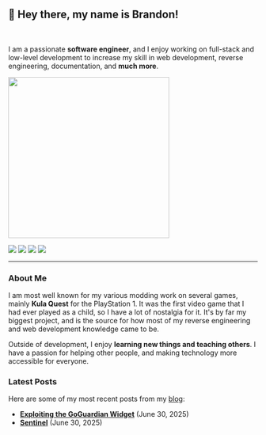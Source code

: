## 👋 Hey there, my name is Brandon!

<br/>

I am a passionate **software engineer**, and I enjoy working on full-stack and low-level development to increase my skill in web development, reverse engineering, documentation, and **much more**.

<a href="https://github.com/SaturnKai/">
      <img width=325  src="https://github-readme-stats.vercel.app/api/top-langs/?username=SaturnKai&title_color=ec7979&text_color=ffffff&icon_color=61dafb&bg_color=111111&langs_count=8&layout=compact&hide_border=true" />
</a>

<br/>

[![](https://img.shields.io/badge/YouTube-ff4747?style=for-the-badge&logo=youtube&logoColor=white)](https://www.youtube.com/@saturnkai)
[![](https://img.shields.io/badge/GitHub-292929?style=for-the-badge&logo=github&logoColor=white)](https://github.com/SaturnKai)
[![](https://img.shields.io/badge/Bluesky-4cafe0?style=for-the-badge&logo=bluesky&logoColor=white)](https://bsky.app/profile/saturnkai.dev)
[![](https://img.shields.io/badge/LinkedIn-0077B5?style=for-the-badge&logoColor=white)](https://www.linkedin.com/in/brandongardenhire/)

---

### About Me

I am most well known for my various modding work on several games, mainly **Kula Quest** for the PlayStation 1.
It was the first video game that I had ever played as a child, so I have a lot of nostalgia for it. It's by far my biggest project, and is the source for how most of my reverse engineering and web development knowledge came to be.

Outside of development, I enjoy **learning new things and teaching others**.
I have a passion for helping other people, and making technology more accessible for everyone.

### Latest Posts

Here are some of my most recent posts from my [blog](https://blog.saturnkai.dev/):

-   **[Exploiting the GoGuardian Widget](https://blog.saturnkai.dev/posts/goguardian-exploit/)** (June 30, 2025)
-   **[Sentinel](https://blog.saturnkai.dev/posts/sentinel/)** (June 30, 2025)
